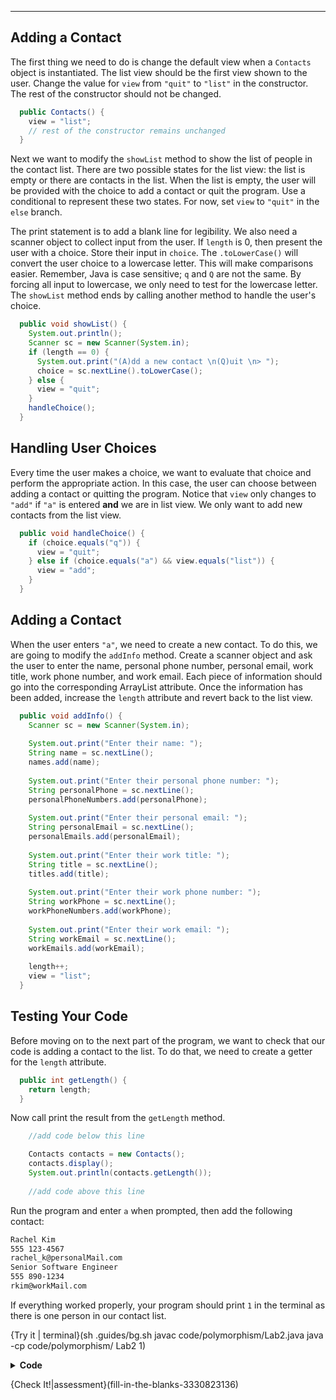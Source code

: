----------

## Adding a Contact

The first thing we need to do is change the default view when a `Contacts` object is instantiated. The list view should be the first view shown to the user. Change the value for `view` from `"quit"` to `"list"` in the constructor. The rest of the constructor should not be changed.

```java
  public Contacts() {
    view = "list";
    // rest of the constructor remains unchanged
  }
```

Next we want to modify the `showList` method to show the list of people in the contact list. There are two possible states for the list view: the list is empty or there are contacts in the list. When the list is empty, the user will be provided with the choice to add a contact or quit the program. Use a conditional to represent these two states. For now, set `view` to `"quit"` in the `else` branch.

The print statement is to add a blank line for legibility. We also need a scanner object to collect input from the user. If `length` is 0, then present the user with a choice. Store their input in `choice`. The `.toLowerCase()` will convert the user choice to a lowercase letter. This will make comparisons easier. Remember, Java is case sensitive; `q` and `Q` are not the same. By forcing all input to lowercase, we only need to test for the lowercase letter. The `showList` method ends by calling another method to handle the user's choice.

```java
  public void showList() {
    System.out.println();
    Scanner sc = new Scanner(System.in);
    if (length == 0) {
      System.out.print("(A)dd a new contact \n(Q)uit \n> ");
      choice = sc.nextLine().toLowerCase();
    } else {
      view = "quit";
    }
    handleChoice();
  }
```

## Handling User Choices

Every time the user makes a choice, we want to evaluate that choice and perform the appropriate action. In this case, the user can choose between adding a contact or quitting the program. Notice that `view` only changes to `"add"` if `"a"` is entered **and** we are in list view. We only want to add new contacts from the list view.

```java
  public void handleChoice() {
    if (choice.equals("q")) {
      view = "quit";
    } else if (choice.equals("a") && view.equals("list")) {
      view = "add";
    }
  }
```

## Adding a Contact

When the user enters `"a"`, we need to create a new contact. To do this, we are going to modify the `addInfo` method. Create a scanner object and ask the user to enter the name, personal phone number, personal email, work title, work phone number, and work email. Each piece of information should go into the corresponding ArrayList attribute. Once the information has been added, increase the `length` attribute and revert back to the list view.

```java
  public void addInfo() {
    Scanner sc = new Scanner(System.in);
    
    System.out.print("Enter their name: ");
    String name = sc.nextLine();
    names.add(name);
    
    System.out.print("Enter their personal phone number: ");
    String personalPhone = sc.nextLine();
    personalPhoneNumbers.add(personalPhone);
    
    System.out.print("Enter their personal email: ");
    String personalEmail = sc.nextLine();
    personalEmails.add(personalEmail);
    
    System.out.print("Enter their work title: ");
    String title = sc.nextLine();
    titles.add(title);
    
    System.out.print("Enter their work phone number: ");
    String workPhone = sc.nextLine();
    workPhoneNumbers.add(workPhone);
    
    System.out.print("Enter their work email: ");
    String workEmail = sc.nextLine();
    workEmails.add(workEmail);
    
    length++;
    view = "list";
  }
```

## Testing Your Code

Before moving on to the next part of the program, we want to check that our code is adding a contact to the list. To do that, we need to create a getter for the `length` attribute.

```java
  public int getLength() {
    return length;
  }
```

Now call print the result from the `getLength` method.

```java
    //add code below this line

    Contacts contacts = new Contacts();
    contacts.display();
    System.out.println(contacts.getLength());
    
    //add code above this line
```

Run the program and enter `a` when prompted, then add the following contact:

```markdown
Rachel Kim
555 123-4567
rachel_k@personalMail.com
Senior Software Engineer
555 890-1234
rkim@workMail.com
```

If everything worked properly, your program should print `1` in the terminal as there is one person in our contact list.

{Try it | terminal}(sh .guides/bg.sh javac code/polymorphism/Lab2.java java -cp code/polymorphism/ Lab2 1)

<details>
  <summary><strong>Code</strong></summary>
  Your code should look like this:
  
  ```java
  import java.util.ArrayList;
  import java.util.Scanner;

  //add class definitions below this line

  abstract class Information {
    public abstract void displayInfo();
    public abstract void addInfo();
  }

  class Contacts extends Information {
    private String view;
    private ArrayList<String> names;
    private ArrayList<String> titles;
    private ArrayList<String> workPhoneNumbers;
    private ArrayList<String> workEmails;
    private ArrayList<String> personalPhoneNumbers;
    private ArrayList<String> personalEmails;
    private String choice;
    private int index;
    private int length;

    public Contacts() {
      view = "list";
      names = new ArrayList<String>();
      titles = new ArrayList<String>();
      workPhoneNumbers = new ArrayList<String>();
      workEmails = new ArrayList<String>();
      personalPhoneNumbers = new ArrayList<String>();
      personalEmails = new ArrayList<String>();
      choice = null;
      index = 0;
      length = 0;
    }

    public void displayInfo() {

    }

    public void addInfo() {
      Scanner sc = new Scanner(System.in);

      System.out.print("Enter their name: ");
      String name = sc.nextLine();
      names.add(name);

      System.out.print("Enter their personal phone number: ");
      String personalPhone = sc.nextLine();
      personalPhoneNumbers.add(personalPhone);

      System.out.print("Enter their personal email: ");
      String personalEmail = sc.nextLine();
      personalEmails.add(personalEmail);

      System.out.print("Enter their work title: ");
      String title = sc.nextLine();
      titles.add(title);

      System.out.print("Enter their work phone number: ");
      String workPhone = sc.nextLine();
      workPhoneNumbers.add(workPhone);

      System.out.print("Enter their work email: ");
      String workEmail = sc.nextLine();
      workEmails.add(workEmail);

      length++;
      view = "list";
    }

    public void showList() {
      System.out.println();
      Scanner sc = new Scanner(System.in);
      if (length == 0) {
        System.out.print("(A)dd a new contact \n(Q)uit \n> ");
        choice = sc.nextLine().toLowerCase();
      } else {
        view = "quit";
      }
      handleChoice();
    }

    public void handleChoice() {
      switch(choice) {
        case "q":
          view = "quit";
          break;
        case "a":
          if (view.equals("list")) {
            view = "add";
            break;
          }
      }
    }

    public void display() {
      while (true) {
        if (view.equals("list")) {
          showList();
        } else if (view.equals("info")) {
          displayInfo();
        } else if (view.equals("add")) {
          System.out.println();
          addInfo();
        } else if (view.equals("quit")) {
          System.out.println("\nClosing the contact list...\n");
          break;
        }
      }
    }

    public int getLength() {
      return length;
    }
  }

  //add class definitions above this line

  public class Lab2 {  
    public static void main(String[] args) {

      //add code below this line

      Contacts contacts = new Contacts();
      contacts.display();
      System.out.println(contacts.getLength());

      //add code above this line
    }
  }
  ```
  
</details>
  
{Check It!|assessment}(fill-in-the-blanks-3330823136)
